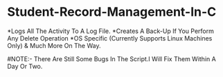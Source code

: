 # Student-Record-Management-In-C

*Logs All The Activity To A Log File.
*Creates A Back-Up If You Perform Any Delete Operation
*OS Specific (Currently Supports Linux Machines Only)
 & Much More On The Way.

#NOTE:- There Are Still Some Bugs In The Script.I Will Fix Them Within A Day Or Two.
